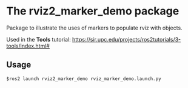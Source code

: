 # The rviz2_marker_demo package

Package to illustrate the uses of markers to populate rviz with objects.

Used in the **Tools** tutorial: https://sir.upc.edu/projects/ros2tutorials/3-tools/index.html#



## Usage

```
$ros2 launch rviz2_marker_demo rviz_marker_demo.launch.py
```

